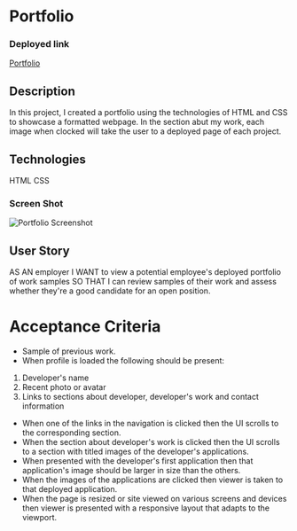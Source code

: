 # Portfolio

### Deployed link

[Portfolio](https://jenstarcodes.github.io/Portfolio/)

## Description

In this project, I created a portfolio using the technologies of HTML and CSS to showcase a formatted webpage.  In the section abut my work, each image when clocked will take the user to a deployed page of each project.

## Technologies

HTML
CSS


### Screen Shot

![Portfolio Screenshot](C:\Users\12155\Downloads\_C__Users_12155_Documents_UCF_Homework_Portfolio_index.html.png)

## User Story
AS AN employer
I WANT to view a potential employee's deployed portfolio of work samples
SO THAT I can review samples of their work and assess whether they're a good candidate for an open position. 

# Acceptance Criteria

- Sample of previous work.
- When profile is loaded the following should be present:
1. Developer's name
2. Recent photo or avatar
3. Links to sections about developer, developer's work and contact information

- When one of the links in the navigation is clicked then the UI scrolls to the corresponding section.
- When the section about developer's work is clicked then the UI scrolls to a section with titled images of the developer's applications.
- When presented with the developer's first application then that application's image should be larger in size than the others.
- When the images of the applications are clicked then viewer is taken to that deployed application.
- When the page is resized or site viewed on various screens and devices then viewer is presented with a responsive layout that adapts to the viewport.
